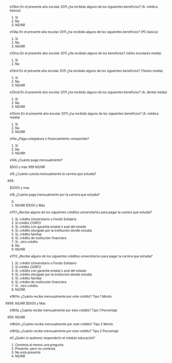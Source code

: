 <font size="0.5">

e13bm En el presente año escolar 2011 ¿ha recibido alguno de los siguientes beneficios? (A. médica básica)

1. Sí
2. No
9. NS/NR

e13bp En el presente año escolar 2011 ¿ha recibido
alguno de los siguientes beneficios? (PC básica)

1. Sí
2. No
9. NS/NR

e13mu En el presente año escolar 2011 ¿Ha recibido alguno de los beneficios? (útiles escolares media)

1. Sí
2. No

e13mt En el presente año escolar 2011 ¿ha recibido alguno de los siguientes beneficios? (Textos media)

1. Sí
2. No
9. NS/NR

e13md En el presente año escolar 2011 ¿ha recibido alguno de los siguientes beneficios? (A. dental media)

1. Sí
2. No
9. NS/NR

e13mm En el presente año escolar 2011 ¿ha recibido
alguno de los siguientes beneficios? (A. médica media)

1. Sí
2. No
9. NS/NR

e14a ¿Paga colegiatura o financiamiento compartido?

1. Sí
2. No
9. NS/NR

e14b ¿Cuánto paga mensualmente?

$500 y más
999 NS/NR

e15 ¿Cuánto cuesta mensualmente la carrera que estudia?

999.
$2000 y mas

e16 ¿Cuánto paga mensualmente por la carrera que estudia?

0.
999. NS/NR
$1000 y Más

e17t1 ¿Recibe alguno de los siguientes créditos universitarios para pagar la carrera que estudia?

1. Sí, crédito Universitario o Fondo Solidario
2. Sí crédito CORFO
3. Sí, crédito con garantía estatal o aval del estado
4. Sí, crédito otorgado por la institución donde estudia
5. Sí, crédito familiar
6. Sí, crédito de institución financiera
7. Sí , otro crédito
8. No
9. NS/NR

e17t2 ¿Recibe alguno de los siguientes créditos universitarios
para pagar la carrera que estudia?

1. Sí, crédito Universitario o Fondo Solidario
2. Sí crédito CORFO
3. Sí, crédito con garantía estatal o aval del estado
4. Sí, crédito otorgado por la institución donde estudia
5. Sí, crédito familiar
6. Sí, crédito de institución financiera
7. Sí , otro crédito
9. NS/NR

e18t1m ¿Cuánto recibe mensualmente por este crédito? Tipo 1 Monto

9999. NS/NR
$5000 y Más

e18t1p ¿Cuánto recibe mensualmente por este crédito? Tipo 1 Porcentaje

999. NS/NR

e18t2m ¿Cuánto recibe mensualmente por este crédito? Tipo 2 Monto

e18t2p ¿Cuánto recibe mensualmente por este crédito? Tipo 2 Porcentaje

e0 ¿Quién (o quiénes) responde(n) el módulo educación?

1. Contesta al menos una pregunta
2. Presente, pero no contesta
3. No está presente
9. NS/NR


</font>
